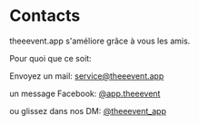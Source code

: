 # Contacts

theeevent.app s'améliore grâce à vous les amis.

Pour quoi que ce soit:

Envoyez un mail: [service@theeevent.app](mailto:service@theeevent.app)

un message Facebook: [@app.theeevent](https://www.facebook.com/app.theeevent)

ou glissez dans nos DM: [@theeevent_app](https://www.instagram.com/theeevent.app/)
